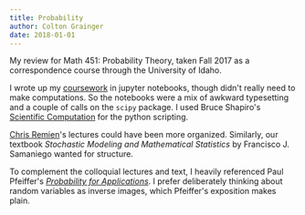 ```yaml
---
title: Probability
author: Colton Grainger
date: 2018-01-01
---
```


My review for Math 451: Probability Theory, taken Fall 2017 as a correspondence course through the University of Idaho.

I wrote up my [coursework](https://nbviewer.jupyter.org/github/coltongrainger/notebooks/tree/master/probability/) in jupyter notebooks, though didn't really need to make computations. So the notebooks were a mix of awkward typesetting and a couple of calls on the `scipy` package. I used Bruce Shapiro's [Scientific Computation](http://calculuscastle.com/pythonbook.html) for the python scripting.

[Chris Remien](https://web.archive.org/web/20170616205624/http://webpages.uidaho.edu/cremien/math451EO/)'s lectures could have been more organized. Similarly, our textbook *Stochastic Modeling and Mathematical Statistics* by Francisco J. Samaniego wanted for structure. 

To complement the colloquial lectures and text, I heavily referenced Paul Pfeiffer's *[Probability for Applications](https://books.google.com/books?id=UlThBwAAQBAJ)*. I prefer deliberately thinking about random variables as inverse images, which Pfeiffer's exposition makes plain.

